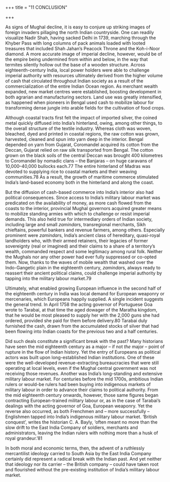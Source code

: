 +++
title = "11 CONCLUSION"

+++

As signs of Mughal decline, it is easy to conjure up striking images of foreign invaders pillaging the north Indian countryside. One can readily visualize Nadir Shah, having sacked Delhi in 1739, marching through the Khyber Pass with long columns of pack animals loaded with looted treasures that included Shah Jahan’s Peacock Throne and the Koh-i-Noor diamond. A more accurate image of imperial decline, however, would be of the empire being undermined from within and below, in the way that termites silently hollow out the base of a wooden structure. Across eighteenth-century India, local power holders were able to challenge imperial authority with resources ultimately derived from the higher volume of cash that circulated throughout Indian society as a result of the commercialization of the entire Indian Ocean region. As merchant wealth expanded, new market centres were established, boosting development in both agrarian and manufacturing sectors. Land use was greatly intensified, as happened when pioneers in Bengal used cash to mobilize labour for transforming dense jungle into arable fields for the cultivation of food crops.

Although coastal tracts first felt the impact of imported silver, the coined metal quickly diffused into India’s hinterland, owing, among other things, to the overall structure of the textile industry. Whereas cloth was woven, bleached, dyed and printed in coastal regions, the raw cotton was grown, harvested, cleaned and spun into yarn deep in the interior. Bengal depended on yarn from Gujarat, Coromandel acquired its cotton from the Deccan, Gujarat relied on raw silk transported from Bengal. The cotton grown on the black soils of the central Deccan was brought 400 kilometres to Coromandel by nomadic clans – the Banjaras – on huge caravans of 10,000–40,000 bullocks each.77 The entire hinterland of Madras was devoted to supplying rice to coastal markets and their weaving communities.78 As a result, the growth of maritime commerce stimulated India’s land-based economy both in the hinterland and along the coast.

But the diffusion of cash-based commerce into India’s interior also had political consequences. Since access to India’s military labour market was predicated on the availability of money, as more cash flowed from the coasts to the interior, provincial Mughal governors acquired greater means to mobilize standing armies with which to challenge or resist imperial demands. This also held true for intermediary orders of Indian society, including large and small *zamindar*s, transregional merchants, Sikh chieftains, powerful bankers and revenue farmers, among others. Especially prominent were *zamindar*s, India’s ancient class of hereditary, quasi-royal landholders who, with their armed retainers, their legacies of former sovereignty \(real or imagined\) and their claims to a share of a territory’s wealth, commanded respect and some legitimacy among rural folk. Neither the Mughals nor any other power had ever fully suppressed or co-opted them. Now, thanks to the waves of mobile wealth that washed over the Indo-Gangetic plain in the eighteenth century, *zamindar*s, always ready to reassert their ancient political claims, could challenge imperial authority by tapping into the military labour market.79

Ultimately, what enabled growing European influence in the second half of the eighteenth century in India was local demand for European weaponry or mercenaries, which Europeans happily supplied. A single incident suggests the general trend. In April 1758 the acting governor of Portuguese Goa wrote to Tarabai, at that time the aged dowager of the Maratha kingdom, that he would be most pleased to supply her with the 2,000 guns she had ordered, provided she paid for them before delivery.80 Tarabai duly furnished the cash, drawn from the accumulated stocks of silver that had been flowing into Indian coasts for the previous two and a half centuries.

Did such deals constitute a significant break with the past? Many historians have seen the mid eighteenth century as a major – if not *the* major – point of rupture in the flow of Indian history. Yet the entry of Europeans as political actors was built upon long-established Indian institutions. One of these were the well-developed revenue-extracting bureaucracies that were still operating at local levels, even if the Mughal central government was not receiving those revenues. Another was India’s long-standing and extensive military labour market. For centuries before the mid 1700s, ambitious Indian rulers or would-be rulers had been buying into indigenous markets of military labour in order to advance their claims to political authority. From the mid eighteenth century onwards, however, those same figures began contracting European-trained military labour or, as in the case of Tarabai’s dealings with the acting governor of Goa, European weaponry. Yet the reverse also occurred, as both Frenchmen and – more successfully – Englishmen tapped into India’s indigenous military labour market. ‘British conquest’, writes the historian C. A. Bayly, ‘often meant no more than the slow drift to the East India Company of soldiers, merchants and administrators, leaving the Indian rulers with nothing more than a husk of royal grandeur.’81

In both moral and economic terms, then, the advent of a ruthlessly mercantilist ideology carried to South Asia by the East India Company certainly did represent a radical break with the Indian past. And yet neither that ideology nor its carrier – the British company – could have taken root and flourished without the pre-existing institution of India’s military labour market.



